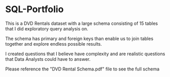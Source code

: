 # SQL-Portfolio
This is a DVD Rentals dataset with a large schema consisting of 15 tables that I did exploratory query analysis on. 

The schema has primary and foreign keys than enable us to join tables together and explore endless possible results.

I created questions that I believe have complexity and are realistic questions that Data Analysts could have to answer.

Please reference the "DVD Rental Schema.pdf" file to see the full schema
